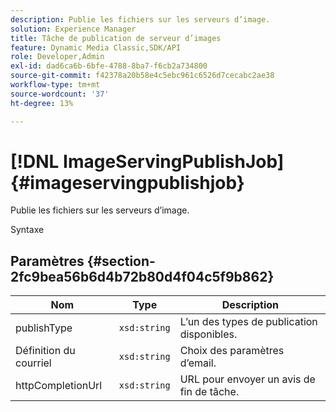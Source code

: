 ```yaml
---
description: Publie les fichiers sur les serveurs d’image.
solution: Experience Manager
title: Tâche de publication de serveur d’images
feature: Dynamic Media Classic,SDK/API
role: Developer,Admin
exl-id: dad6ca6b-6bfe-4788-8ba7-f6cb2a734800
source-git-commit: f42378a20b58e4c5ebc961c6526d7cecabc2ae38
workflow-type: tm+mt
source-wordcount: '37'
ht-degree: 13%

---
```


# [!DNL ImageServingPublishJob]{#imageservingpublishjob}

Publie les fichiers sur les serveurs d’image.

Syntaxe

## Paramètres {#section-2fc9bea56b6d4b72b80d4f04c5f9b862}

| Nom | Type | Description |
|---|---|---|
| publishType | `xsd:string` | L’un des types de publication disponibles. |
| Définition du courriel | `xsd:string` | Choix des paramètres d’email. |
| httpCompletionUrl | `xsd:string` | URL pour envoyer un avis de fin de tâche. |
